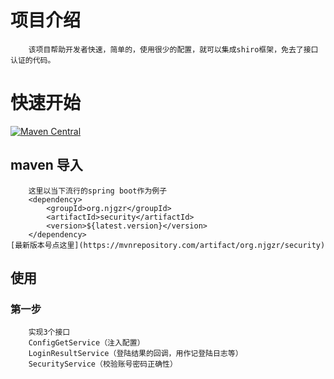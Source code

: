 # 项目介绍
        该项目帮助开发者快速，简单的，使用很少的配置，就可以集成shiro框架，免去了接口认证的代码。
# 快速开始
[![Maven Central](https://camo.githubusercontent.com/e7cacdfa1e3b28c8d69fe23418364c62c354ba48/68747470733a2f2f6d6176656e2d6261646765732e6865726f6b756170702e636f6d2f6d6176656e2d63656e7472616c2f636f6d2e6769746875622e686f7562622f73656e7369746976652f62616467652e737667 "Maven Central")](https://mvnrepository.com/artifact/org.njgzr/security)
## maven 导入
        这里以当下流行的spring boot作为例子
        <dependency>
            <groupId>org.njgzr</groupId>
            <artifactId>security</artifactId>
            <version>${latest.version}</version>
        </dependency>
	[最新版本号点这里](https://mvnrepository.com/artifact/org.njgzr/security)
## 使用
   ### 第一步
        实现3个接口
        ConfigGetService（注入配置）
        LoginResultService（登陆结果的回调，用作记登陆日志等）
        SecurityService（校验账号密码正确性）
        
        
	
	
        
        
